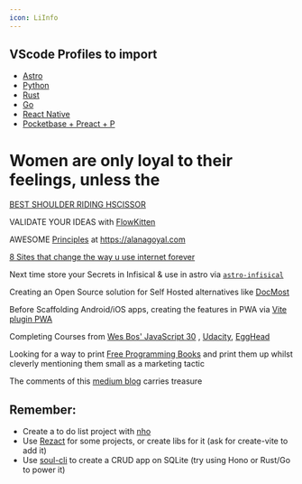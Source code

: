 ```yaml
---
icon: LiInfo
---
```


## VScode Profiles to import

- [Astro](vscodium://profile/github/e6738ed624a1a28129b57b756bb7fc5e)
- [Python](vscodium://profile/github/d66149101e0b58ce8a7887263a2e15e6)
- [Rust](vscodium://profile/github/cc4ed688504d284526a5466c50a920da)
- [Go](vscodium://profile/github/270e95a8f8339df92e904dd580dcaa6f)
- [React Native](vscodium://profile/github/b45c78b26b5f0bcbe9b2af7bf21e4c57)
- [Pocketbase + Preact + P](vscodium://profile/github/46baa589349bc93436b55f3b57720f70)


# Women are only loyal to their feelings, unless the

[BEST SHOULDER RIDING HSCISSOR](https://spankbang.party/8i4fa/video/old+scissors+4)

VALIDATE YOUR IDEAS with [FlowKitten](https://flowkitten.com) 

AWESOME [Principles](https://www.alanagoyal.com/principles) at https://alanagoyal.com

[8 Sites that change the way u use internet forever](https://medium.com/@hii_mohit/8-mind-blowing-websites-that-will-change-your-internet-life-forever-a56ddb834dd4)

Next time store your Secrets in Infisical & use in astro via [`astro-infisical`](https://github.com/MatthiesenXYZ/astro-infisical/blob/main/package/README.md)

Creating an Open Source solution for Self Hosted alternatives like [DocMost](https://tillcarlos.com/install-docmost/?ref=dailydev)

Before Scaffolding Android/iOS apps, creating the features in PWA via [Vite plugin PWA](https://vite-pwa-org.netlify.app/guide/service-worker-without-pwa-capabilities.html)

Completing Courses from [Wes Bos' JavaScript 30](https://javascript30.com) , [Udacity](https://udacity.com), [EggHead](https://egghead.io)

Looking for a way to print [Free Programming Books](https://books.goalkicker.com) and print them up whilst cleverly mentioning them small as a marketing tactic

The comments of this [medium blog](https://dev.to/shemika_donalene/as-a-google-web-developer-id-like-to-introduce-my-top-5-go-to-tools-2pcf?ref=dailydev) carries treasure


## Remember:
- Create a to do list project with [nho](https://github.com/anh-ld/nho)
- Use [Rezact](https://github.com/Rezact/rezacgt) for some projects, or create libs for it (ask for create-vite to add it)
- Use [soul-cli](https://github.com/thevahidal/soul) to create a CRUD app on SQLite (try using Hono or Rust/Go to power it)
